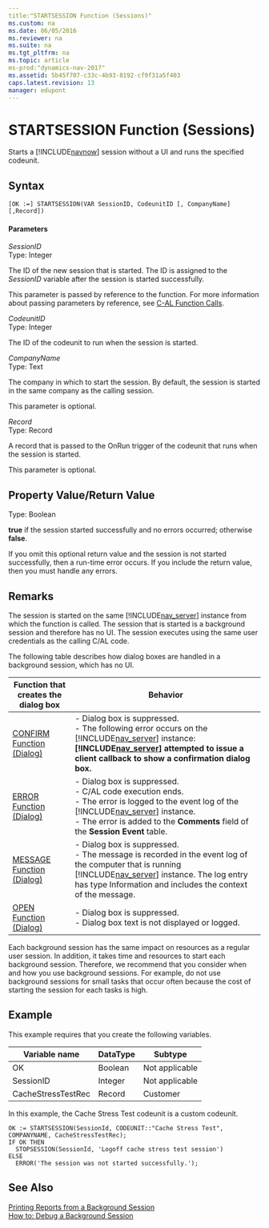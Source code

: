 ```yaml
---
title:"STARTSESSION Function (Sessions)"
ms.custom: na
ms.date: 06/05/2016
ms.reviewer: na
ms.suite: na
ms.tgt_pltfrm: na
ms.topic: article
ms-prod:"dynamics-nav-2017"
ms.assetid: 5b45f707-c33c-4b93-8192-cf9f31a5f403
caps.latest.revision: 13
manager: edupont
---
```

# STARTSESSION Function (Sessions)
Starts a [!INCLUDE[navnow](includes/navnow_md.md)] session without a UI and runs the specified codeunit.  
  
## Syntax  
  
```  
[OK :=] STARTSESSION(VAR SessionID, CodeunitID [, CompanyName] [,Record])  
```  
  
#### Parameters  
 *SessionID*  
 Type: Integer  
  
 The ID of the new session that is started. The ID is assigned to the *SessionID* variable after the session is started successfully.  
  
 This parameter is passed by reference to the function. For more information about passing parameters by reference, see [C\-AL Function Calls](C-AL-Function-Calls.md).  
  
 *CodeunitID*  
 Type: Integer  
  
 The ID of the codeunit to run when the session is started.  
  
 *CompanyName*  
 Type: Text  
  
 The company in which to start the session. By default, the session is started in the same company as the calling session.  
  
 This parameter is optional.  
  
 *Record*  
 Type: Record  
  
 A record that is passed to the OnRun trigger of the codeunit that runs when the session is started.  
  
 This parameter is optional.  
  
## Property Value\/Return Value  
 Type: Boolean  
  
 **true** if the session started successfully and no errors occurred; otherwise **false**.  
  
 If you omit this optional return value and the session is not started successfully, then a run\-time error occurs. If you include the return value, then you must handle any errors.  
  
## Remarks  
 The session is started on the same [!INCLUDE[nav_server](includes/nav_server_md.md)] instance from which the function is called. The session that is started is a background session and therefore has no UI. The session executes using the same user credentials as the calling C\/AL code.  
  
 The following table describes how dialog boxes are handled in a background session, which has no UI.  
  
|Function that creates the dialog box|Behavior|  
|------------------------------------------|--------------|  
|[CONFIRM Function \(Dialog\)](CONFIRM-Function--Dialog-.md)|-   Dialog box is suppressed.<br />-   The following error occurs on the [!INCLUDE[nav_server](includes/nav_server_md.md)] instance: **[!INCLUDE[nav_server](includes/nav_server_md.md)] attempted to issue a client callback to show a confirmation dialog box.**|  
|[ERROR Function \(Dialog\)](ERROR-Function--Dialog-.md)|-   Dialog box is suppressed.<br />-   C\/AL code execution ends.<br />-   The error is logged to the event log of the [!INCLUDE[nav_server](includes/nav_server_md.md)] instance.<br />-   The error is added to the **Comments** field of the **Session Event** table.|  
|[MESSAGE Function \(Dialog\)](MESSAGE-Function--Dialog-.md)|-   Dialog box is suppressed.<br />-   The message is recorded in the event log of the computer that is running [!INCLUDE[nav_server](includes/nav_server_md.md)] instance. The log entry has type Information and includes the context of the message.|  
|[OPEN Function \(Dialog\)](OPEN-Function--Dialog-.md)|-   Dialog box is suppressed.<br />-   Dialog box text is not displayed or logged.|  
  
 Each background session has the same impact on resources as a regular user session. In addition, it takes time and resources to start each background session. Therefore, we recommend that you consider when and how you use background sessions. For example, do not use background sessions for small tasks that occur often because the cost of starting the session for each tasks is high.  
  
## Example  
 This example requires that you create the following variables.  
  
|Variable name|DataType|Subtype|  
|-------------------|--------------|-------------|  
|OK|Boolean|Not applicable|  
|SessionID|Integer|Not applicable|  
|CacheStressTestRec|Record|Customer|  
  
 In this example, the Cache Stress Test codeunit is a custom codeunit.  
  
```  
OK := STARTSESSION(SessionId, CODEUNIT::"Cache Stress Test", COMPANYNAME, CacheStressTestRec);  
IF OK THEN  
  STOPSESSION(SessionId, 'Logoff cache stress test session')  
ELSE  
  ERROR('The session was not started successfully.');  
```  
  
## See Also  
 [Printing Reports from a Background Session](Printing-Reports-from-a-Background-Session.md)   
 [How to: Debug a Background Session](../Topic/How%20to:%20Debug%20a%20Background%20Session.md)